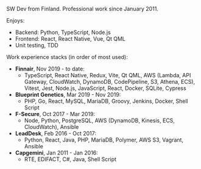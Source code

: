 SW Dev from Finland. Professional work since January 2011.

Enjoys:

- Backend: Python, TypeScript, Node.js
- Frontend: React, React Native, Vue, Qt QML
- Unit testing, TDD

Work experience stacks (in order of most used):

- **Finnair**, Nov 2019 - to date:
  - TypeScript, React Native, Redux, Vite, Qt QML, AWS (Lambda, API Gateway, CloudWatch, DynamoDB, CodePipeline, S3, Athena, ECS), Vitest, Jest, Node.js, JavaScript, React, Docker, SQLite, Cypress
- **Blueprint Genetics**, Mar 2019 - Nov 2019:
  - PHP, Go, React, MySQL, MariaDB, Groovy, Jenkins, Docker, Shell Script
- **F-Secure**, Oct 2017 - Mar 2019: 
  - Node, Python, PostgreSQL, AWS (DynamoDB, Kinesis, ECS, CloudWatch), Ansible
- **LeadDesk**, Feb 2016 - Oct 2017: 
  - Python, React, Java, PHP, MariaDB, Polymer, AWS S3, Vagrant, Ansible
- **Capgemini**, Jan 2011 - Jan 2016: 
  - RTE, EDIFACT, C#, Java, Shell Script
